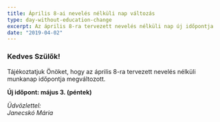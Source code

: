 ```yaml
---
title: Április 8-ai nevelés nélküli nap változás
type: day-without-education-change
excerpt: Az április 8-ra tervezett nevelés nélküli nap új időpontja
date: "2019-04-02"
---
```


### Kedves Szülők!

Tájékoztatjuk Önöket, hogy az április 8-ra tervezett nevelés nélküli munkanap időpontja megváltozott.

**Új időpont: május 3. (péntek)**

*Üdvözlettel:*<br>
*Janecskó Mária*